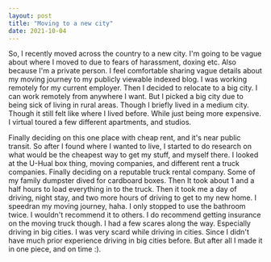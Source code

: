 ```yaml
---
layout: post
title: "Moving to a new city"
date: 2021-10-04
---
```


So, I recently moved across the country to a new city. I'm going to be vague about where I moved to due to fears of harassment, doxing etc. Also because I'm a private person. I feel comfortable sharing vague details about my moving journey to my publicly viewable indexed blog.
I was working remotely for my current employer.  Then I decided to relocate to a big city. I can work remotely from anywhere I want. But I picked a big city due to being sick of living in rural areas. Though I briefly lived in a medium city. Though it still felt like where I lived before. While just being more expensive.
I virtual toured a few different apartments, and studios. 

Finally deciding on this one place with cheap rent, and it's near public transit.  So after I found where I wanted to live, I started to do research on what would be the cheapest way to get my stuff, and myself there. I looked at the U-Hual box thing, moving companies, and different rent a truck companies. Finally deciding on a reputable truck rental company. Some of my family dumpster dived for cardboard boxes. Then It took about 1 and a half hours to load everything in to the truck. Then it took me a day of driving, night stay, and two more hours of driving to get to my new home.
I speedran my moving journey, haha. I only stopped to use the bathroom twice. I wouldn't recommend it to others. I do recommend getting insurance on the moving truck though. I had a few scares along the way. Especially driving in big cities. I was very scard while driving in cities. Since I didn't have much prior experience driving in big cities before.
But after all I made it in one piece, and on time :).
